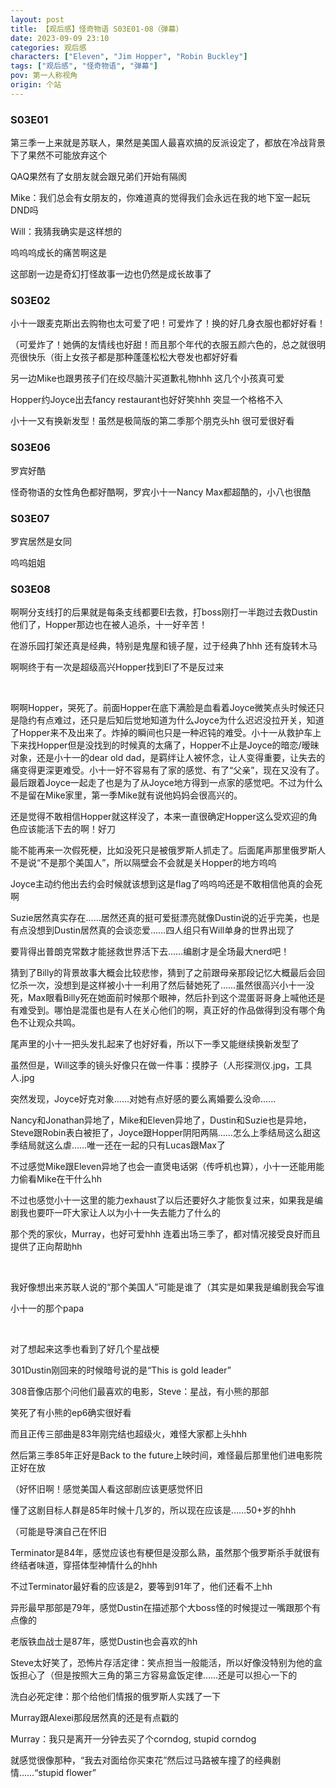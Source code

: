 ```yaml
---
layout: post
title: 【观后感】怪奇物语 S03E01-08（弹幕）
date: 2023-09-09 23:10
categories: 观后感
characters: ["Eleven", "Jim Hopper", "Robin Buckley"]
tags: ["观后感", "怪奇物语", "弹幕"]
pov: 第一人称视角
origin: 个站
---
```


### S03E01

第三季一上来就是苏联人，果然是美国人最喜欢搞的反派设定了，都放在冷战背景下了果然不可能放弃这个

QAQ果然有了女朋友就会跟兄弟们开始有隔阂

Mike：我们总会有女朋友的，你难道真的觉得我们会永远在我的地下室一起玩DND吗

Will：我猜我确实是这样想的

呜呜呜成长的痛苦啊这是

这部剧一边是奇幻打怪故事一边也仍然是成长故事了

### S03E02

小十一跟麦克斯出去购物也太可爱了吧！可爱炸了！换的好几身衣服也都好好看！

（可爱炸了！她俩的友情线也好甜！而且那个年代的衣服五颜六色的，总之就很明亮很快乐（街上女孩子都是那种蓬蓬松松大卷发也都好好看

另一边Mike也跟男孩子们在绞尽脑汁买道歉礼物hhh 这几个小孩真可爱

Hopper约Joyce出去fancy restaurant也好好笑hhh 突显一个格格不入

小十一又有换新发型！虽然是极简版的第二季那个朋克头hh 很可爱很好看

### S03E06

罗宾好酷

怪奇物语的女性角色都好酷啊，罗宾小十一Nancy Max都超酷的，小八也很酷

### S03E07

罗宾居然是女同

呜呜姐姐

### S03E08

啊啊分支线打的后果就是每条支线都要El去救，打boss刚打一半跑过去救Dustin他们了，Hopper那边也在被人追杀，十一好辛苦！

在游乐园打架还真是经典，特别是鬼屋和镜子屋，过于经典了hhh 还有旋转木马

啊啊终于有一次是超级高兴Hopper找到El了不是反过来

<br>

啊啊Hopper，哭死了。前面Hopper在底下满脸是血看着Joyce微笑点头时候还只是隐约有点难过，还只是后知后觉地知道为什么Joyce为什么迟迟没拉开关，知道了Hopper来不及出来了。炸掉的瞬间也只是一种迟钝的难受。小十一从救护车上下来找Hopper但是没找到的时候真的太痛了，Hopper不止是Joyce的暗恋/暧昧对象，还是小十一的dear old dad，是羁绊让人被怀念，让人变得重要，让失去的痛变得更深更难受。小十一好不容易有了家的感觉、有了“父亲”，现在又没有了。最后跟着Joyce一起走了也是为了从Joyce地方得到一点家的感觉吧。不过为什么不是留在Mike家里，第一季Mike就有说他妈妈会很高兴的。

还是觉得不敢相信Hopper就这样没了，本来一直很确定Hopper这么受欢迎的角色应该能活下去的啊！好刀

能不能再来一次假死梗，比如没死只是被俄罗斯人抓走了。后面尾声那里俄罗斯人不是说“不是那个美国人”，所以隔壁会不会就是关Hopper的地方呜呜

Joyce主动约他出去约会时候就该想到这是flag了呜呜呜还是不敢相信他真的会死啊

Suzie居然真实存在……居然还真的挺可爱挺漂亮就像Dustin说的近乎完美，也是有点没想到Dustin居然真的会谈恋爱……四人组只有Will单身的世界出现了

要背得出普朗克常数才能拯救世界活下去……编剧才是全场最大nerd吧！

猜到了Billy的背景故事大概会比较悲惨，猜到了之前跟母亲那段记忆大概最后会回忆杀一次，没想到是这样被小十一利用了然后替她死了……虽然很高兴小十一没死，Max眼看Billy死在她面前时候那个眼神，然后扑到这个混蛋哥哥身上喊他还是有难受到。哪怕是混蛋也是有人在关心他们的啊，真正好的作品做得到没有哪个角色不让观众共鸣。

尾声里的小十一把头发扎起来了也好好看，所以下一季又能继续换新发型了

虽然但是，Will这季的镜头好像只在做一件事：摸脖子（人形探测仪.jpg，工具人.jpg

突然发现，Joyce好克对象……对她有点好感的要么离婚要么没命……

Nancy和Jonathan异地了，Mike和Eleven异地了，Dustin和Suzie也是异地，Steve跟Robin表白被拒了，Joyce跟Hopper阴阳两隔……怎么上季结局这么甜这季结局就这么虐……唯一还在一起的只有Lucas跟Max了

不过感觉Mike跟Eleven异地了也会一直煲电话粥（传呼机也算），小十一还能用能力偷看Mike在干什么hh

不过也感觉小十一这里的能力exhaust了以后还要好久才能恢复过来，如果我是编剧我也要吓一吓大家让人以为小十一失去能力了什么的

那个秃的家伙，Murray，也好可爱hhh 连着出场三季了，都对情况接受良好而且提供了正向帮助hh

<br>

我好像想出来苏联人说的“那个美国人”可能是谁了（其实是如果我是编剧我会写谁

小十一的那个papa

<br>

对了想起来这季也看到了好几个星战梗

301Dustin刚回来的时候暗号说的是“This is gold leader”

308音像店那个问他们最喜欢的电影，Steve：星战，有小熊的那部

笑死了有小熊的ep6确实很好看

而且正传三部曲是83年刚完结也超级火，难怪大家都上头hhh

然后第三季85年正好是Back to the future上映时间，难怪最后那里他们进电影院正好在放

（好怀旧啊！感觉美国人看这部剧应该更感觉怀旧

懂了这剧目标人群是85年时候十几岁的，所以现在应该是……50+岁的hhh

（可能是导演自己在怀旧

Terminator是84年，感觉应该也有梗但是没那么熟，虽然那个俄罗斯杀手就很有终结者味道，穿搭体型神情什么的hhh

不过Terminator最好看的应该是2，要等到91年了，他们还看不上hh

异形最早那部是79年，感觉Dustin在描述那个大boss怪的时候提过一嘴跟那个有点像的

老版铁血战士是87年，感觉Dustin也会喜欢的hh

Steve太好笑了，恐怖片存活定律：笑点担当一般能活，所以好像没特别为他的盒饭担心了（但是按照大三角的第三方容易盒饭定律……还是可以担心一下的

洗白必死定律：那个给他们情报的俄罗斯人实践了一下

Murray跟Alexei那段居然真的还是有点戳的

Murray：我只是离开一分钟去买了个corndog, stupid corndog

就感觉很像那种，“我去对面给你买束花”然后过马路被车撞了的经典剧情……“stupid flower”
